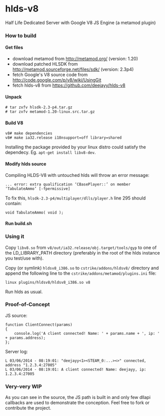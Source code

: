 hlds-v8
=======

Half Life Dedicated Server with Google V8 JS Engine (a metamod plugin)

### How to build

#### Get files

- download metamod from http://metamod.org/ (version: 1.20)
- download patched HLSDK from http://metamod.sourceforge.net/files/sdk/ (version: 2.3p4)
- fetch Google's V8 source code from http://code.google.com/p/v8/wiki/UsingGit
- fetch hlds-v8 from https://github.com/deejayy/hlds-v8

#### Unpack

    # tar zxfv hlsdk-2.3-p4.tar.gz
    # tar zxfv metamod-1.20-linux.src.tar.gz

#### Build V8

    v8# make dependencies
    v8# make ia32.release i18nsupport=off library=shared

Installing the package provided by your linux distro could satisfy the dependecy. Eg. ```apt-get install libv8-dev```.

#### Modify hlds source

Compiling HLDS-V8 with untouched hlds will throw an error message:

    ... error: extra qualification ‘CBasePlayer::’ on member ‘TabulateAmmo’ [-fpermissive]

To fix this, ```hlsdk-2.3-p4/multiplayer/dlls/player.h``` line 295 should contain:

    void TabulateAmmo( void );

#### Run build.sh

### Using it

Copy ```libv8.so``` from ```v8/out/ia32.release/obj.target/tools/gyp``` to one of the LD_LIBRARY_PATH directory (preferably in the root of the hlds instance you test/use with).

Copy (or symlink) ```hldsv8_i386.so``` to ```cstrike/addons/hldsv8/``` directory and append the following line to the ```cstrike/addons/metamod/plugins.ini``` file:

    linux plugins/hldsv8/hldsv8_i386.so v8

Run hlds as usual.

### Proof-of-Concept

JS source:

    function ClientConnect(params)
    {
    	console.log('A client connected! Name: ' + params.name + ', ip: ' + params.address);
    };

Server log:

    L 03/06/2014 - 08:19:01: "deejayy<1><STEAM_0:...><>" connected, address "1.2.3.4:27005"
    L 03/06/2014 - 08:19:01: A client connected! Name: deejayy, ip: 1.2.3.4:27005
    
### Very-very WIP

As you can see in the source, the JS path is built in and only few dllapi callbacks are used to demonstrate the conception. Feel free to fork or contribute the project.
